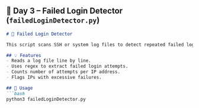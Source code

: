 ## 🔐 **Day 3 – Failed Login Detector (`failedLoginDetector.py`)**

```markdown
# 🔐 Failed Login Detector

This script scans SSH or system log files to detect repeated failed login attempts — a common early cybersecurity detection task.

## 💡 Features
- Reads a log file line by line.
- Uses regex to extract failed login attempts.
- Counts number of attempts per IP address.
- Flags IPs with excessive failures.

## 🧰 Usage
```bash
python3 failedLoginDetector.py
